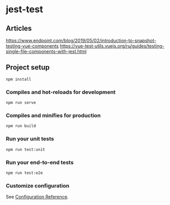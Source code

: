 # jest-test

## Articles 
https://www.endpoint.com/blog/2019/05/02/introduction-to-snapshot-testing-vue-components
https://vue-test-utils.vuejs.org/ru/guides/testing-single-file-components-with-jest.html

## Project setup
```
npm install
```

### Compiles and hot-reloads for development
```
npm run serve
```

### Compiles and minifies for production
```
npm run build
```

### Run your unit tests
```
npm run test:unit
```

### Run your end-to-end tests
```
npm run test:e2e
```

### Customize configuration
See [Configuration Reference](https://cli.vuejs.org/config/).
